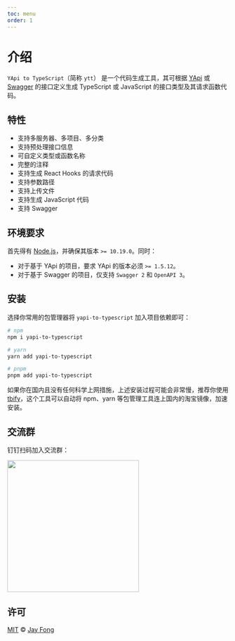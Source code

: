 ```yaml
---
toc: menu
order: 1
---
```


# 介绍

`YApi to TypeScript`（简称 `ytt`） 是一个代码生成工具，其可根据 [YApi](https://github.com/YMFE/yapi) 或 [Swagger](https://swagger.io/) 的接口定义生成 TypeScript 或 JavaScript 的接口类型及其请求函数代码。

## 特性

- 支持多服务器、多项目、多分类
- 支持预处理接口信息
- 可自定义类型或函数名称
- 完整的注释
- 支持生成 React Hooks 的请求代码
- 支持参数路径
- 支持上传文件
- 支持生成 JavaScript 代码
- 支持 Swagger

## 环境要求

首先得有 [Node.js](https://nodejs.org/en/)，并确保其版本 `>= 10.19.0`。同时：

- 对于基于 YApi 的项目，要求 YApi 的版本必须 `>= 1.5.12`。
- 对于基于 Swagger 的项目，仅支持 `Swagger 2` 和 `OpenAPI 3`。

## 安装

选择你常用的包管理器将 `yapi-to-typescript` 加入项目依赖即可：

```bash
# npm
npm i yapi-to-typescript

# yarn
yarn add yapi-to-typescript

# pnpm
pnpm add yapi-to-typescript
```

如果你在国内且没有任何科学<span style="font-size: 0;">习</span>上网措施，上述安装过程可能会非常慢，推荐你使用 [tbify](https://github.com/fjc0k/tbify)，这个工具可以自动将 npm、yarn 等包管理工具连上国内的淘宝镜像，加速安装。

## 交流群

钉钉扫码加入交流群：

<img src="https://cdn.jsdelivr.net/gh/fjc0k/yapi-to-typescript@master/assets/dingtalk.png" width="300" />

## 许可

[MIT](https://github.com/fjc0k/yapi-to-typescript/blob/master/LICENSE) © [Jay Fong](https://github.com/fjc0k)
